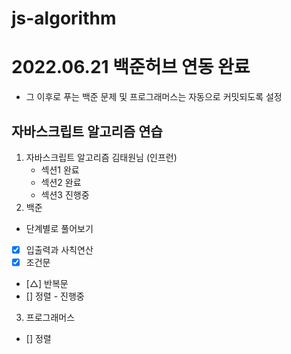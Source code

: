 # js-algorithm

# 2022.06.21 백준허브 연동 완료 
- 그 이후로 푸는 백준 문제 및 프로그래머스는 자동으로 커밋되도록 설정 

## 자바스크립트 알고리즘 연습
   1. 자바스크립트 알고리즘 김태원님 (인프런)
      - 섹션1 완료
      - 섹션2 완료
      - 섹션3 진행중
   2. 백준

   - 단계별로 풀어보기
   - [x] 입출력과 사칙연산
   - [x] 조건문
   - [△] 반복문
   - [] 정렬 - 진행중 
   
   3. 프로그래머스 
   - [] 정렬   



